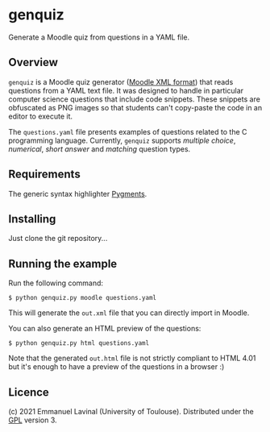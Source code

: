 # genquiz
Generate a Moodle quiz from questions in a YAML file.

## Overview
`genquiz` is a Moodle quiz generator ([Moodle XML format](https://docs.moodle.org/310/en/Moodle_XML_format)) that reads questions from a YAML text file. It was designed to handle in particular computer science questions that include code snippets. These snippets are obfuscated as PNG images so that students can't copy-paste the code in an editor to execute it.

The `questions.yaml` file presents examples of questions related to the C programming language. Currently, `genquiz` supports _multiple choice_, _numerical_, _short answer_ and _matching_ question types.

## Requirements
The generic syntax highlighter [Pygments](https://pygments.org/).

## Installing
Just clone the git repository...

## Running the example
Run the following command:

    $ python genquiz.py moodle questions.yaml

This will generate the `out.xml` file that you can directly import in Moodle.

You can also generate an HTML preview of the questions:

    $ python genquiz.py html questions.yaml

Note that the generated `out.html` file is not strictly compliant to HTML 4.01 but it's enough to have a preview of the questions in a browser :)

## Licence

(c) 2021 Emmanuel Lavinal (University of Toulouse).
Distributed under the [GPL](http://www.gnu.org/copyleft/gpl.html "GNU General Public License") version 3.
